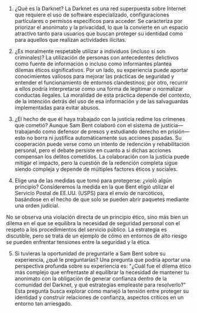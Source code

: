 1. ¿Qué es la Darknet?
La Darknet es una red superpuesta sobre Internet que requiere el uso de software especializado, configuraciones particulares o permisos específicos para acceder. Se caracteriza por priorizar el anonimato y la privacidad, lo que la convierte en un espacio atractivo tanto para usuarios que buscan proteger su identidad como para aquellos que realizan actividades ilícitas.

2. ¿Es moralmente respetable utilizar a individuos (incluso si son criminales)?
La utilización de personas con antecedentes delictivos como fuente de información o incluso como informantes plantea dilemas éticos significativos. Por un lado, su experiencia puede aportar conocimientos valiosos para mejorar las prácticas de seguridad y entender el funcionamiento de entornos clandestinos; por otro, recurrir a ellos podría interpretarse como una forma de legitimar o normalizar conductas ilegales. La moralidad de esta práctica depende del contexto, de la intención detrás del uso de esa información y de las salvaguardas implementadas para evitar abusos.

3. ¿El hecho de que él haya trabajado con la justicia redime los crímenes que cometió?
Aunque Sam Bent colaboró con el sistema de justicia—trabajando como defensor de presos y estudiando derecho en prisión—esto no borra ni justifica automáticamente sus acciones pasadas. Su cooperación puede verse como un intento de redención y rehabilitación personal, pero el debate persiste en cuanto a si dichas acciones compensan los delitos cometidos. La colaboración con la justicia puede mitigar el impacto, pero la cuestión de la redención completa sigue siendo compleja y depende de múltiples factores éticos y sociales.

4. Elige una de las medidas que tomó para protegerse: ¿violó algún principio?
Consideremos la medida en la que Bent eligió utilizar el Servicio Postal de EE.UU. (USPS) para el envío de narcóticos, basándose en el hecho de que solo se pueden abrir paquetes mediante una orden judicial.

No se observa una violación directa de un principio ético, sino más bien un dilema en el que se equilibra la necesidad de seguridad personal con el respeto a los procedimientos del servicio público. La estrategia es discutible, pero se trata de un ejemplo de cómo en entornos de alto riesgo se pueden enfrentar tensiones entre la seguridad y la ética.

5. Si tuvieras la oportunidad de preguntarle a Sam Bent sobre su experiencia, ¿qué le preguntarías?
Una pregunta que podría aportar una perspectiva profunda sobre su experiencia es:
"¿Cuál fue el dilema ético más complejo que enfrentaste al equilibrar la necesidad de mantener tu anonimato con la obligación de generar confianza dentro de la comunidad del Darknet, y qué estrategias empleaste para resolverlo?"
Esta pregunta busca explorar cómo manejó la tensión entre proteger su identidad y construir relaciones de confianza, aspectos críticos en un entorno tan arriesgado.

